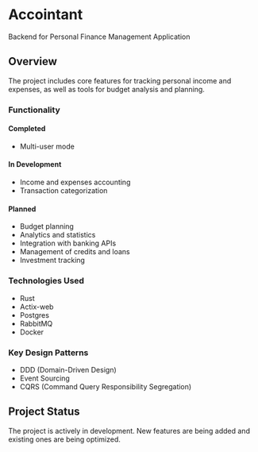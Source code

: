 # Accointant

Backend for Personal Finance Management Application

## Overview
The project includes core features for tracking personal income and expenses, as well as tools for budget analysis and planning.

### Functionality

#### Completed
* Multi-user mode

#### In Development
* Income and expenses accounting
* Transaction categorization

#### Planned
* Budget planning
* Analytics and statistics
* Integration with banking APIs
* Management of credits and loans
* Investment tracking

### Technologies Used
* Rust
* Actix-web
* Postgres
* RabbitMQ
* Docker

### Key Design Patterns
* DDD (Domain-Driven Design)
* Event Sourcing
* CQRS (Command Query Responsibility Segregation)

## Project Status
The project is actively in development. New features are being added and existing ones are being optimized.
